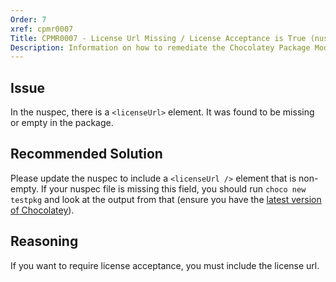```yaml
---
Order: 7
xref: cpmr0007
Title: CPMR0007 - License Url Missing / License Acceptance is True (nuspec)
Description: Information on how to remediate the Chocolatey Package Moderation Rule 0007
---
```


## Issue

In the nuspec, there is a `<licenseUrl>` element. It was found to be missing or empty in the package.

## Recommended Solution

Please update the nuspec to include a `<licenseUrl />` element that is non-empty. If your nuspec file is missing this field, you should run `choco new testpkg` and look at the output from that (ensure you have the [latest version of Chocolatey](https://chocolatey.org/packages?q=id%3Achocolatey)).

## Reasoning

If you want to require license acceptance, you must include the license url.